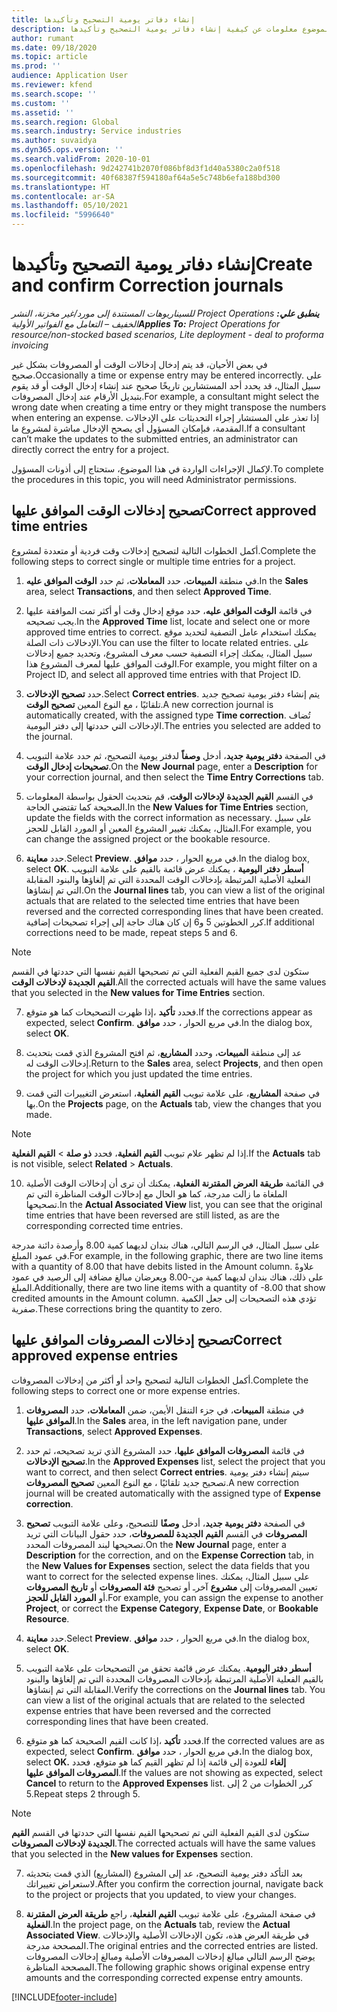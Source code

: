 ```yaml
---
title: إنشاء دفاتر يومية التصحيح وتأكيدها
description: يقدم هذا الموضوع معلومات عن كيفية إنشاء دفاتر يومية التصحيح وتأكيدها.
author: rumant
ms.date: 09/18/2020
ms.topic: article
ms.prod: ''
audience: Application User
ms.reviewer: kfend
ms.search.scope: ''
ms.custom: ''
ms.assetid: ''
ms.search.region: Global
ms.search.industry: Service industries
ms.author: suvaidya
ms.dyn365.ops.version: ''
ms.search.validFrom: 2020-10-01
ms.openlocfilehash: 9d242741b2070f086bf8d3f1d40a5380c2a0f518
ms.sourcegitcommit: 40f68387f594180af64a5e5c748b6efa188bd300
ms.translationtype: HT
ms.contentlocale: ar-SA
ms.lasthandoff: 05/10/2021
ms.locfileid: "5996640"
---
```

# <a name="create-and-confirm-correction-journals"></a><span data-ttu-id="92a78-103">إنشاء دفاتر يومية التصحيح وتأكيدها</span><span class="sxs-lookup"><span data-stu-id="92a78-103">Create and confirm Correction journals</span></span>

<span data-ttu-id="92a78-104">_**ينطبق علي:** ‏‫Project Operations للسيناريوهات المستندة إلى مورد/غير مخزنة‬، ‏‫النشر الخفيف – التعامل مع الفواتير الأولية‬_</span><span class="sxs-lookup"><span data-stu-id="92a78-104">_**Applies To:** Project Operations for resource/non-stocked based scenarios, Lite deployment - deal to proforma invoicing_</span></span>

<span data-ttu-id="92a78-105">في بعض الأحيان، قد يتم إدخال إدخالات الوقت أو المصروفات بشكل غير صحيح.</span><span class="sxs-lookup"><span data-stu-id="92a78-105">Occasionally a time or expense entry may be entered incorrectly.</span></span> <span data-ttu-id="92a78-106">على سبيل المثال، قد يحدد أحد المستشارين تاريخًا صحيح عند إنشاء إدخال الوقت أو قد يقوم بتبديل الأرقام عند إدخال المصروفات.</span><span class="sxs-lookup"><span data-stu-id="92a78-106">For example, a consultant might select the wrong date when creating a time entry or they might transpose the numbers when entering an expense.</span></span> <span data-ttu-id="92a78-107">إذا تعذر على المستشار إجراء التحديثات على الإدخالات المقدمة، فبإمكان المسؤول أي يصحح الإدخال مباشرة لمشروع ما.</span><span class="sxs-lookup"><span data-stu-id="92a78-107">If a consultant can’t make the updates to the submitted entries, an administrator can directly correct the entry for a project.</span></span>

<span data-ttu-id="92a78-108">لإكمال الإجراءات الواردة في هذا الموضوع، ستحتاج إلى أذونات المسؤول.</span><span class="sxs-lookup"><span data-stu-id="92a78-108">To complete the procedures in this topic, you will need Administrator permissions.</span></span>

## <a name="correct-approved-time-entries"></a><span data-ttu-id="92a78-109">تصحيح إدخالات الوقت الموافق عليها</span><span class="sxs-lookup"><span data-stu-id="92a78-109">Correct approved time entries</span></span>     

<span data-ttu-id="92a78-110">أكمل الخطوات التالية لتصحيح إدخالات وقت فردية أو متعددة لمشروع.</span><span class="sxs-lookup"><span data-stu-id="92a78-110">Complete the following steps to correct single or multiple time entries for a project.</span></span>

1. <span data-ttu-id="92a78-111">في منطقة **المبيعات**، حدد **المعاملات‬**، ثم حدد **الوقت الموافق عليه‬**.</span><span class="sxs-lookup"><span data-stu-id="92a78-111">In the **Sales** area, select **Transactions**, and then select **Approved Time**.</span></span> 

2. <span data-ttu-id="92a78-112">في قائمة **الوقت الموافق عليه‬**، حدد موقع إدخال وقت أو أكثر تمت الموافقة عليها يجب تصحيحه.</span><span class="sxs-lookup"><span data-stu-id="92a78-112">In the **Approved Time** list, locate and select one or more approved time entries to correct.</span></span> <span data-ttu-id="92a78-113">يمكنك استخدام عامل التصفية لتحديد موقع الإدخالات ذات الصلة.</span><span class="sxs-lookup"><span data-stu-id="92a78-113">You can use the filter to locate related entries.</span></span> <span data-ttu-id="92a78-114">على سبيل المثال، يمكنك إجراء التصفية حسب معرف المشروع، وتحديد جميع إدخالات الوقت الموافق عليها لمعرف المشروع هذا.</span><span class="sxs-lookup"><span data-stu-id="92a78-114">For example, you might filter on a Project ID, and select all approved time entries with that Project ID.</span></span>

3. <span data-ttu-id="92a78-115">حدد **تصحيح الإدخالات**.</span><span class="sxs-lookup"><span data-stu-id="92a78-115">Select **Correct entries**.</span></span> <span data-ttu-id="92a78-116">يتم إنشاء دفتر يومية تصحيح جديد تلقائيًا ، مع النوع المعين **تصحيح الوقت**.</span><span class="sxs-lookup"><span data-stu-id="92a78-116">A new correction journal is automatically created, with the assigned type **Time correction**.</span></span> <span data-ttu-id="92a78-117">تُضاف الإدخالات التي حددتها إلى دفتر اليومية.</span><span class="sxs-lookup"><span data-stu-id="92a78-117">The entries you selected are added to the journal.</span></span> 

4. <span data-ttu-id="92a78-118">في الصفحة **دفتر يومية جديد**، أدخل **وصفاً** لدفتر يومية التصحيح، ثم حدد علامة التبويب **تصحيحات إدخال الوقت**.</span><span class="sxs-lookup"><span data-stu-id="92a78-118">On the **New Journal** page, enter a **Description** for your correction journal, and then select the **Time Entry Corrections** tab.</span></span>  

5. <span data-ttu-id="92a78-119">في القسم **القيم الجديدة لإدخالات الوقت**، قم بتحديث الحقول بواسطة المعلومات الصحيحة كما تقتضي الحاجة.</span><span class="sxs-lookup"><span data-stu-id="92a78-119">In the **New Values for Time Entries** section, update the fields with the correct information as necessary.</span></span> <span data-ttu-id="92a78-120">على سبيل المثال، يمكنك تغيير المشروع المعين أو المورد القابل للحجز.</span><span class="sxs-lookup"><span data-stu-id="92a78-120">For example, you can change the assigned project or the bookable resource.</span></span>

6. <span data-ttu-id="92a78-121">حدد **معاينة**.</span><span class="sxs-lookup"><span data-stu-id="92a78-121">Select **Preview**.</span></span> <span data-ttu-id="92a78-122">في مربع الحوار ، حدد **موافق**.</span><span class="sxs-lookup"><span data-stu-id="92a78-122">In the dialog box, select **OK**.</span></span> <span data-ttu-id="92a78-123">على علامة التبويب‏‎ **أسطر دفتر اليومية** ، يمكنك عرض قائمة بالقيم الفعلية الأصلية المرتبطة بإدخالات الوقت المحددة التي تم إلغاؤها والبنود المقابلة التي تم إنشاؤها.</span><span class="sxs-lookup"><span data-stu-id="92a78-123">On the **Journal lines** tab, you can view a list of the original actuals that are related to the selected time entries that have been reversed and the corrected corresponding lines that have been created.</span></span> <span data-ttu-id="92a78-124">كرر الخطوتين 5 و6 إن كان هناك حاجة إلى إجراء تصحيحات إضافية.</span><span class="sxs-lookup"><span data-stu-id="92a78-124">If additional corrections need to be made, repeat steps 5 and 6.</span></span> 

> [!NOTE]
> <span data-ttu-id="92a78-125">ستكون لدى جميع القيم الفعلية التي تم تصحيحها القيم نفسها التي حددتها في القسم **القيم الجديدة لإدخالات الوقت‬**.</span><span class="sxs-lookup"><span data-stu-id="92a78-125">All the corrected actuals will have the same values that you selected in the **New values for Time Entries** section.</span></span>

7. <span data-ttu-id="92a78-126">إذا ظهرت التصحيحات كما هو متوقع‏‎، فحدد **تأكيد**.</span><span class="sxs-lookup"><span data-stu-id="92a78-126">If the corrections appear as expected, select **Confirm**.</span></span> <span data-ttu-id="92a78-127">في مربع الحوار ، حدد **موافق**.</span><span class="sxs-lookup"><span data-stu-id="92a78-127">In the dialog box, select **OK**.</span></span>

8. <span data-ttu-id="92a78-128">عد إلى منطقة **المبيعات**، وحدد **المشاريع**، ثم افتح المشروع الذي قمت بتحديث إدخالات الوقت له.</span><span class="sxs-lookup"><span data-stu-id="92a78-128">Return to the **Sales** area, select **Projects**, and then open the project for which you just updated the time entries.</span></span> 

9. <span data-ttu-id="92a78-129">في صفحة **المشاريع**، على علامة تبويب **القيم الفعلية**، استعرض التغييرات التي قمت بها.</span><span class="sxs-lookup"><span data-stu-id="92a78-129">On the **Projects** page, on the **Actuals** tab, view the changes that you made.</span></span> 

> [!NOTE]
> <span data-ttu-id="92a78-130">إذا لم تظهر علام تبويب **القيم الفعلية**، فحدد **ذو صلة** > **القيم الفعلية**.</span><span class="sxs-lookup"><span data-stu-id="92a78-130">If the **Actuals** tab is not visible, select **Related** > **Actuals**.</span></span>  

10. <span data-ttu-id="92a78-131">في القائمة **طريقة العرض المقترنة الفعلية‬**، يمكنك أن ترى أن إدخالات الوقت الأصلية الملغاة ما زالت مدرجة، كما هو الحال مع إدخالات الوقت المناظرة التي تم تصحيحها.</span><span class="sxs-lookup"><span data-stu-id="92a78-131">In the **Actual Associated View** list, you can see that the original time entries that have been reversed are still listed, as are the corresponding corrected time entries.</span></span> 

<span data-ttu-id="92a78-132">على سبيل المثال، في الرسم التالي، هناك بندان لديهما كمية 8.00 وأرصدة دائنة مدرجة في عمود المبلغ.</span><span class="sxs-lookup"><span data-stu-id="92a78-132">For example, in the following graphic, there are two line items with a quantity of 8.00 that have debits listed in the Amount column.</span></span> <span data-ttu-id="92a78-133">علاوةً على ذلك، هناك بندان لديهما كمية من-8.00 ويعرضان مبالغ مضافة إلى الرصيد في عمود المبلغ.</span><span class="sxs-lookup"><span data-stu-id="92a78-133">Additionally, there are two line items with a quantity of -8.00 that show credited amounts in the Amount column.</span></span> <span data-ttu-id="92a78-134">تؤدي هذه التصحيحات إلى جعل الكمية صفرية.</span><span class="sxs-lookup"><span data-stu-id="92a78-134">These corrections bring the quantity to zero.</span></span>

 
## <a name="correct-approved-expense-entries"></a><span data-ttu-id="92a78-135">تصحيح إدخالات المصروفات الموافق عليها</span><span class="sxs-lookup"><span data-stu-id="92a78-135">Correct approved expense entries</span></span>

<span data-ttu-id="92a78-136">أكمل الخطوات التالية لتصحيح واحد أو أكثر من إدخالات المصروفات.</span><span class="sxs-lookup"><span data-stu-id="92a78-136">Complete the following steps to correct one or more expense entries.</span></span> 

1. <span data-ttu-id="92a78-137">في منطقة **المبيعات**، في جزء التنقل الأيمن، ضمن **المعاملات**، حدد **المصروفات الموافق عليها‬**.</span><span class="sxs-lookup"><span data-stu-id="92a78-137">In the **Sales** area, in the left navigation pane, under **Transactions**, select **Approved Expenses**.</span></span>

2. <span data-ttu-id="92a78-138">في قائمة **المصروفات الموافق عليها‬**، حدد المشروع الذي تريد تصحيحه، ثم حدد **تصحيح الإدخالات**.</span><span class="sxs-lookup"><span data-stu-id="92a78-138">In the **Approved Expenses** list, select the project that you want to correct, and then select **Correct entries**.</span></span> <span data-ttu-id="92a78-139">سيتم إنشاء دفتر يومية تصحيح جديد تلقائيًا ، مع النوع المعين **تصحيح المصروفات**.</span><span class="sxs-lookup"><span data-stu-id="92a78-139">A new correction journal will be created automatically with the assigned type of **Expense correction**.</span></span> 

3. <span data-ttu-id="92a78-140">في الصفحة **دفتر يومية جديد**، أدخل **وصفًا** للتصحيح، وعلى علامة التبويب **تصحيح المصروفات** في القسم **القيم الجديدة للمصروفات‬**، حدد حقول البيانات التي تريد تصحيحها لبند المصروفات المحدد.</span><span class="sxs-lookup"><span data-stu-id="92a78-140">On the **New Journal** page, enter a **Description** for the correction, and on the **Expense Correction** tab, in the **New Values for Expenses** section, select the data fields that you want to correct for the selected expense lines.</span></span> <span data-ttu-id="92a78-141">على سبيل المثال، يمكنك تعيين المصروفات إلى **مشروع** آخرـ أو تصحيح **فئة المصروفات** أو **تاريخ المصروفات** أو **المورد القابل للحجز**.</span><span class="sxs-lookup"><span data-stu-id="92a78-141">For example, you can assign the expense to another **Project**, or correct the **Expense Category**, **Expense Date**, or **Bookable Resource**.</span></span>

4. <span data-ttu-id="92a78-142">حدد **معاينة**.</span><span class="sxs-lookup"><span data-stu-id="92a78-142">Select **Preview**.</span></span> <span data-ttu-id="92a78-143">في مربع الحوار ، حدد **موافق**.</span><span class="sxs-lookup"><span data-stu-id="92a78-143">In the dialog box, select **OK**.</span></span> 

5. <span data-ttu-id="92a78-144">تحقق من التصحيحات على علامة التبويب‏‎ **أسطر دفتر اليومية**. يمكنك عرض قائمة بالقيم الفعلية الأصلية المرتبطة بإدخالات المصروفات المحددة التي تم إلغاؤها والبنود المقابلة التي تم إنشاؤها.</span><span class="sxs-lookup"><span data-stu-id="92a78-144">Verify the corrections on the **Journal lines** tab. You can view a list of the original actuals that are related to the selected expense entries that have been reversed and the corrected corresponding lines that have been created.</span></span>

6. <span data-ttu-id="92a78-145">إذا كانت القيم الصحيحة كما هو متوقع‏‎، فحدد **تأكيد**.</span><span class="sxs-lookup"><span data-stu-id="92a78-145">If the corrected values are as expected, select **Confirm**.</span></span> <span data-ttu-id="92a78-146">في مربع الحوار ، حدد **موافق.**</span><span class="sxs-lookup"><span data-stu-id="92a78-146">In the dialog box, select **OK.**</span></span> <span data-ttu-id="92a78-147">إذا لم تظهر القيم كما هو متوقع، فحدد‏‎ **إلغاء** للعودة إلى قائمة **المصروفات الموافق عليها**.</span><span class="sxs-lookup"><span data-stu-id="92a78-147">If the values are not showing as expected, select **Cancel** to return to the **Approved Expenses** list.</span></span> <span data-ttu-id="92a78-148">كرر الخطوات من 2 إلى 5.</span><span class="sxs-lookup"><span data-stu-id="92a78-148">Repeat steps 2 through 5.</span></span> 

> [!NOTE]
> <span data-ttu-id="92a78-149">ستكون لدى القيم الفعلية التي تم تصحيحها القيم نفسها التي حددتها في القسم **القيم الجديدة لإدخالات المصروفات‬**.</span><span class="sxs-lookup"><span data-stu-id="92a78-149">The corrected actuals will have the same values that you selected in the **New values for Expenses** section.</span></span>

7. <span data-ttu-id="92a78-150">بعد التأكد دفتر يومية التصحيح، عد إلى المشروع (المشاريع) الذي قمت بتحديثه لاستعراض تغييراتك.</span><span class="sxs-lookup"><span data-stu-id="92a78-150">After you confirm the correction journal, navigate back to the project or projects that you updated, to view your changes.</span></span>  

8. <span data-ttu-id="92a78-151">في صفحة المشروع، على علامة تبويب **القيم الفعلية**، راجع **طريقة العرض المقترنة الفعلية**.</span><span class="sxs-lookup"><span data-stu-id="92a78-151">In the project page, on the **Actuals** tab, review the **Actual Associated View**.</span></span> <span data-ttu-id="92a78-152">في طريقة العرض هذه، تكون الإدخالات الأصلية والإدخالات المصححة مدرجة.</span><span class="sxs-lookup"><span data-stu-id="92a78-152">The original entries and the corrected entries are listed.</span></span> <span data-ttu-id="92a78-153">يوضح الرسم التالي مبالغ إدخالات المصروفات الأصلية ومبالغ إدخالات المصروفات المصححة المناظرة.</span><span class="sxs-lookup"><span data-stu-id="92a78-153">The following graphic shows original expense entry amounts and the corresponding corrected expense entry amounts.</span></span> 




[!INCLUDE[footer-include](../includes/footer-banner.md)]